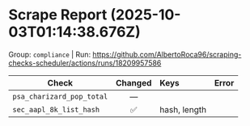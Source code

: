 # Scrape Report (2025-10-03T01:14:38.676Z)

Group: `compliance`  |  Run: https://github.com/AlbertoRoca96/scraping-checks-scheduler/actions/runs/18209957586

| Check | Changed | Keys | Error |
|---|:---:|:--|:--|
| `psa_charizard_pop_total` | — |  |  |
| `sec_aapl_8k_list_hash` | ✅ | hash, length |  |
